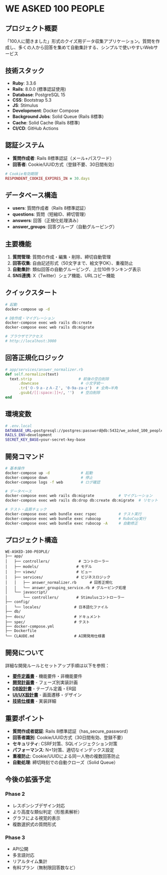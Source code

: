 # WE ASKED 100 PEOPLE

## プロジェクト概要
「100人に聞きました」形式のクイズ用データ収集アプリケーション。質問を作成し、多くの人から回答を集めて自動集計する、シンプルで使いやすいWebサービス

## 技術スタック
- **Ruby**: 3.3.6
- **Rails**: 8.0.0 (標準認証使用)
- **Database**: PostgreSQL 15
- **CSS**: Bootstrap 5.3
- **JS**: Stimulus
- **Development**: Docker Compose
- **Background Jobs**: Solid Queue (Rails 8標準)
- **Cache**: Solid Cache (Rails 8標準)
- **CI/CD**: GitHub Actions

## 認証システム
- **質問作成者**: Rails 8標準認証（メール+パスワード）
- **回答者**: Cookie/UUID方式（登録不要、30日間有効）

```ruby
# Cookie有効期限
RESPONDENT_COOKIE_EXPIRES_IN = 30.days
```

## データベース構造
- **users**: 質問作成者（Rails 8標準認証）
- **questions**: 質問（短縮ID、締切管理）
- **answers**: 回答（正規化処理済み）
- **answer_groups**: 回答グループ（自動グルーピング）

## 主要機能
1. **質問管理**: 質問の作成・編集・削除、締切自動管理
2. **回答収集**: 自由記述形式（50文字まで、絵文字OK）、重複防止
3. **自動集計**: 類似回答の自動グルーピング、上位10件ランキング表示
4. **SNS連携**: X（Twitter）シェア機能、URLコピー機能

## クイックスタート
```bash
# 起動
docker-compose up -d

# DB作成・マイグレーション
docker-compose exec web rails db:create
docker-compose exec web rails db:migrate

# ブラウザでアクセス
# http://localhost:3000
```

## 回答正規化ロジック
```ruby
# app/services/answer_normalizer.rb
def self.normalize(text)
  text.strip                     # 前後の空白削除
      .downcase                   # 小文字統一
      .tr('０-９ａ-ｚＡ-Ｚ', '0-9a-za-z')  # 全角→半角
      .gsub(/[[:space:]]+/, '')   # 空白削除
end
```

## 環境変数
```bash
# .env.local
DATABASE_URL=postgresql://postgres:password@db:5432/we_asked_100_people_development
RAILS_ENV=development
SECRET_KEY_BASE=your-secret-key-base
```

## 開発コマンド
```bash
# 基本操作
docker-compose up -d              # 起動
docker-compose down               # 停止
docker-compose logs -f web        # ログ確認

# データベース
docker-compose exec web rails db:migrate           # マイグレーション
docker-compose exec web rails db:drop db:create db:migrate  # リセット

# テスト・品質チェック
docker-compose exec web bundle exec rspec          # テスト実行
docker-compose exec web bundle exec rubocop        # RuboCop実行
docker-compose exec web bundle exec rubocop -A     # 自動修正
```

## プロジェクト構造
```
WE-ASKED-100-PEOPLE/
├── app/
│   ├── controllers/             # コントローラー
│   ├── models/                 # モデル
│   ├── views/                  # ビュー
│   ├── services/               # ビジネスロジック
│   │   ├── answer_normalizer.rb      # 回答正規化
│   │   └── answer_grouping_service.rb # グルーピング処理
│   └── javascript/
│       └── controllers/        # Stimulusコントローラー
├── config/
│   └── locales/               # 日本語化ファイル
├── db/
├── docs/                      # ドキュメント
├── spec/                      # テスト
├── docker-compose.yml
├── Dockerfile
└── CLAUDE.md                  # AI開発用仕様書
```

## 開発について
詳細な開発ルールとセットアップ手順は以下を参照：
- **[要件定義書](docs/requirements.md)** - 機能要件・非機能要件
- **[開発計画書](docs/development-plan.md)** - フェーズ別実装計画
- **[DB設計書](docs/database-design.md)** - テーブル定義・ER図
- **[UI/UX設計書](docs/ui-flow.md)** - 画面遷移・デザイン
- **[技術仕様書](docs/technical-specifications.md)** - 実装詳細

## 重要ポイント
- **質問作成者認証**: Rails 8標準認証（has_secure_password）
- **回答者識別**: Cookie/UUID方式（30日間有効、登録不要）
- **セキュリティ**: CSRF対策、SQLインジェクション対策
- **パフォーマンス**: N+1対策、適切なインデックス設定
- **重複防止**: Cookie/UUIDによる同一人物の複数回答防止
- **自動処理**: 締切時刻での自動クローズ（Solid Queue）

## 今後の拡張予定

### Phase 2
- レスポンシブデザイン対応
- より高度な類似判定（形態素解析）
- グラフによる視覚的表示
- 複数選択式の質問形式

### Phase 3
- API公開
- 多言語対応
- リアルタイム集計
- 有料プラン（無制限回答数など）
